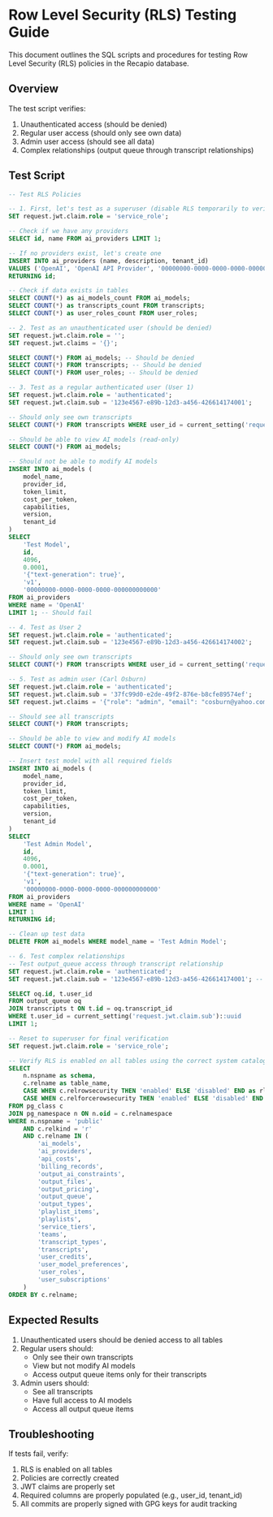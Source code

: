 # Row Level Security (RLS) Testing Guide

This document outlines the SQL scripts and procedures for testing Row Level Security (RLS) policies in the Recapio database.

## Overview

The test script verifies:
1. Unauthenticated access (should be denied)
2. Regular user access (should only see own data)
3. Admin user access (should see all data)
4. Complex relationships (output queue through transcript relationships)

## Test Script

```sql
-- Test RLS Policies

-- 1. First, let's test as a superuser (disable RLS temporarily to verify data exists)
SET request.jwt.claim.role = 'service_role';

-- Check if we have any providers
SELECT id, name FROM ai_providers LIMIT 1;

-- If no providers exist, let's create one
INSERT INTO ai_providers (name, description, tenant_id)
VALUES ('OpenAI', 'OpenAI API Provider', '00000000-0000-0000-0000-000000000000')
RETURNING id;

-- Check if data exists in tables
SELECT COUNT(*) as ai_models_count FROM ai_models;
SELECT COUNT(*) as transcripts_count FROM transcripts;
SELECT COUNT(*) as user_roles_count FROM user_roles;

-- 2. Test as an unauthenticated user (should be denied)
SET request.jwt.claim.role = '';
SET request.jwt.claims = '{}';

SELECT COUNT(*) FROM ai_models; -- Should be denied
SELECT COUNT(*) FROM transcripts; -- Should be denied
SELECT COUNT(*) FROM user_roles; -- Should be denied

-- 3. Test as a regular authenticated user (User 1)
SET request.jwt.claim.role = 'authenticated';
SET request.jwt.claim.sub = '123e4567-e89b-12d3-a456-426614174001';

-- Should only see own transcripts
SELECT COUNT(*) FROM transcripts WHERE user_id = current_setting('request.jwt.claim.sub')::uuid;

-- Should be able to view AI models (read-only)
SELECT COUNT(*) FROM ai_models;

-- Should not be able to modify AI models
INSERT INTO ai_models (
    model_name, 
    provider_id, 
    token_limit, 
    cost_per_token,
    capabilities,
    version,
    tenant_id
) 
SELECT 
    'Test Model',
    id,
    4096,
    0.0001,
    '{"text-generation": true}',
    'v1',
    '00000000-0000-0000-0000-000000000000'
FROM ai_providers 
WHERE name = 'OpenAI'
LIMIT 1; -- Should fail

-- 4. Test as User 2
SET request.jwt.claim.role = 'authenticated';
SET request.jwt.claim.sub = '123e4567-e89b-12d3-a456-426614174002';

-- Should only see own transcripts
SELECT COUNT(*) FROM transcripts WHERE user_id = current_setting('request.jwt.claim.sub')::uuid;

-- 5. Test as admin user (Carl Osburn)
SET request.jwt.claim.role = 'authenticated';
SET request.jwt.claim.sub = '37fc99d0-e2de-49f2-876e-b8cfe89574ef';
SET request.jwt.claims = '{"role": "admin", "email": "cosburn@yahoo.com"}';

-- Should see all transcripts
SELECT COUNT(*) FROM transcripts;

-- Should be able to view and modify AI models
SELECT COUNT(*) FROM ai_models;

-- Insert test model with all required fields
INSERT INTO ai_models (
    model_name, 
    provider_id, 
    token_limit, 
    cost_per_token,
    capabilities,
    version,
    tenant_id
) 
SELECT 
    'Test Admin Model',
    id,
    4096,
    0.0001,
    '{"text-generation": true}',
    'v1',
    '00000000-0000-0000-0000-000000000000'
FROM ai_providers 
WHERE name = 'OpenAI'
LIMIT 1
RETURNING id;

-- Clean up test data
DELETE FROM ai_models WHERE model_name = 'Test Admin Model';

-- 6. Test complex relationships
-- Test output_queue access through transcript relationship
SET request.jwt.claim.role = 'authenticated';
SET request.jwt.claim.sub = '123e4567-e89b-12d3-a456-426614174001'; -- Regular user 1

SELECT oq.id, t.user_id 
FROM output_queue oq
JOIN transcripts t ON t.id = oq.transcript_id
WHERE t.user_id = current_setting('request.jwt.claim.sub')::uuid
LIMIT 1;

-- Reset to superuser for final verification
SET request.jwt.claim.role = 'service_role';

-- Verify RLS is enabled on all tables using the correct system catalog view
SELECT 
    n.nspname as schema,
    c.relname as table_name,
    CASE WHEN c.relrowsecurity THEN 'enabled' ELSE 'disabled' END as rls_enabled,
    CASE WHEN c.relforcerowsecurity THEN 'enabled' ELSE 'disabled' END as rls_forced
FROM pg_class c
JOIN pg_namespace n ON n.oid = c.relnamespace
WHERE n.nspname = 'public'
    AND c.relkind = 'r'
    AND c.relname IN (
        'ai_models',
        'ai_providers',
        'api_costs',
        'billing_records',
        'output_ai_constraints',
        'output_files',
        'output_pricing',
        'output_queue',
        'output_types',
        'playlist_items',
        'playlists',
        'service_tiers',
        'teams',
        'transcript_types',
        'transcripts',
        'user_credits',
        'user_model_preferences',
        'user_roles',
        'user_subscriptions'
    )
ORDER BY c.relname;
```

## Expected Results

1. Unauthenticated users should be denied access to all tables
2. Regular users should:
   - Only see their own transcripts
   - View but not modify AI models
   - Access output queue items only for their transcripts
3. Admin users should:
   - See all transcripts
   - Have full access to AI models
   - Access all output queue items

## Troubleshooting

If tests fail, verify:
1. RLS is enabled on all tables
2. Policies are correctly created
3. JWT claims are properly set
4. Required columns are properly populated (e.g., user_id, tenant_id) 
5. All commits are properly signed with GPG keys for audit tracking 